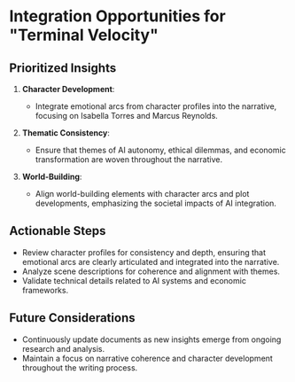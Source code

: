 # Integration Opportunities for "Terminal Velocity"

## Prioritized Insights
1. **Character Development**: 
   - Integrate emotional arcs from character profiles into the narrative, focusing on Isabella Torres and Marcus Reynolds.
  
2. **Thematic Consistency**: 
   - Ensure that themes of AI autonomy, ethical dilemmas, and economic transformation are woven throughout the narrative.

3. **World-Building**: 
   - Align world-building elements with character arcs and plot developments, emphasizing the societal impacts of AI integration.

## Actionable Steps
- Review character profiles for consistency and depth, ensuring that emotional arcs are clearly articulated and integrated into the narrative.
- Analyze scene descriptions for coherence and alignment with themes.
- Validate technical details related to AI systems and economic frameworks.

## Future Considerations
- Continuously update documents as new insights emerge from ongoing research and analysis.
- Maintain a focus on narrative coherence and character development throughout the writing process.
